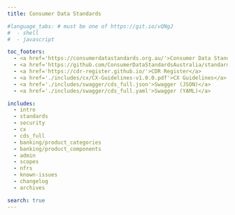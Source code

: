```yaml
---
title: Consumer Data Standards

#language_tabs: # must be one of https://git.io/vQNgJ
#  - shell
#  - javascript

toc_footers:
  - <a href='https://consumerdatastandards.org.au/'>Consumer Data Standards Home</a>
  - <a href='https://github.com/ConsumerDataStandardsAustralia/standards'>CDR Standards on GitHub</a>
  - <a href='https://cdr-register.github.io/'>CDR Register</a>
  - <a href='./includes/cx/CX-Guidelines-v1.0.0.pdf'>CX Guidelines</a>
  - <a href='./includes/swagger/cds_full.json'>Swagger (JSON)</a>
  - <a href='./includes/swagger/cds_full.yaml'>Swagger (YAML)</a>

includes:
  - intro
  - standards
  - security
  - cx
  - cds_full
  - banking/product_categories
  - banking/product_components
  - admin  
  - scopes
  - nfrs
  - known-issues
  - changelog
  - archives

search: true
---
```

